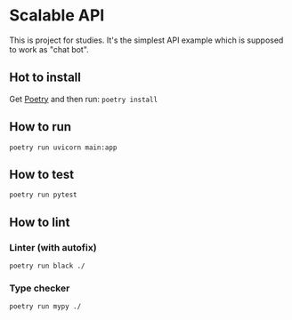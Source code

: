 # Scalable API
This is project for studies. It's the simplest API example which is supposed to
work as "chat bot".

## Hot to install
Get [Poetry](https://python-poetry.org/) and then run:
`poetry install`

## How to run
`poetry run uvicorn main:app`

## How to test
`poetry run pytest`

## How to lint
### Linter (with autofix)
`poetry run black ./`

### Type checker
`poetry run mypy ./`
